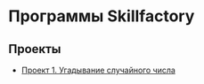 # Программы Skillfactory
## Проекты
* [Проект 1. Угадывание случайного числа](https://github.com/maxxd93/sf_homework_game/tree/main/Project_1)